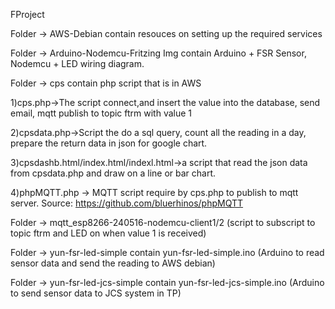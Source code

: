 FProject

Folder -> AWS-Debian contain resouces on setting up the required services

Folder -> Arduino-Nodemcu-Fritzing Img contain Arduino + FSR Sensor, Nodemcu + LED wiring diagram.

Folder -> cps contain php script that is in AWS

1)cps.php->The script connect,and insert the value into the database, send email, mqtt publish to topic ftrm with value 1

2)cpsdata.php->Script the do a sql query, count all the reading in a day, prepare the return data in json for google chart.

3)cpsdashb.html/index.html/indexl.html->a script that read the json data from cpsdata.php and draw on a line or bar chart.

4)phpMQTT.php -> MQTT script require by cps.php to publish to mqtt server. Source: https://github.com/bluerhinos/phpMQTT

Folder -> mqtt_esp8266-240516-nodemcu-client1/2 (script to subscript to topic ftrm and LED on when value 1 is received)

Folder -> yun-fsr-led-simple contain yun-fsr-led-simple.ino (Arduino to read sensor data and send the reading to AWS debian)

Folder -> yun-fsr-led-jcs-simple contain yun-fsr-led-jcs-simple.ino (Arduino to send sensor data to JCS system in TP)
